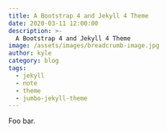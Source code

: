 ```yaml
---
title: A Bootstrap 4 and Jekyll 4 Theme
date: 2020-03-11 12:00:00
description: >-
  A Bootstrap 4 and Jekyll 4 Theme
image: /assets/images/breadcrumb-image.jpg
author: kyle
category: blog
tags:
  - jekyll
  - note
  - theme
  - jumbo-jekyll-theme
---
```


Foo bar.
